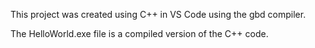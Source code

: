This project was created using C++ in VS Code using the gbd compiler.

The HelloWorld.exe file is a compiled version of the C++ code.
